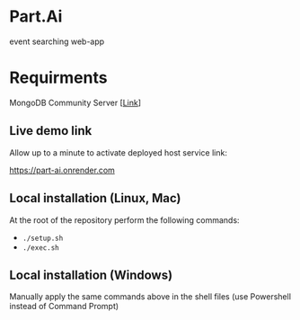 # Part.Ai
event searching web-app

# Requirments
MongoDB Community Server [[Link](https://www.mongodb.com/try/download/community)]


## Live demo link
Allow up to a minute to activate deployed host service link:

https://part-ai.onrender.com

## Local installation (Linux, Mac)
At the root of the repository perform the following commands:
- `./setup.sh`
- `./exec.sh`

## Local installation (Windows)
Manually apply the same commands above in the shell files (use Powershell instead of Command Prompt)

